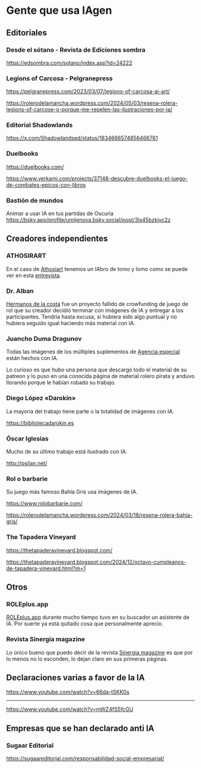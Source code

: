 # Gente que usa IAgen

## Editoriales

### Desde el sótano - Revista de Ediciones sombra

https://edsombra.com/sotano/index.asp?id=24222

### Legions of Carcosa - Pelgranepress

https://pelgranepress.com/2023/03/07/legions-of-carcosa-ai-art/

https://rolerodelamancha.wordpress.com/2024/05/03/resena-rolera-legions-of-carcose-o-porque-me-repelen-las-ilustraciones-por-ia/


### Editorial Shadowlands

https://x.com/Shadowlandsed/status/1834666574856466761

### Duelbooks

https://duelbooks.com/

https://www.verkami.com/projects/37148-descubre-duelbooks-el-juego-de-combates-epicos-con-libros

### Bastión de mundos

Animar a usar IA en tus partidas de Oscuria https://bsky.app/profile/umijenova.bsky.social/post/3ls45bzkjvc2z

## Creadores independientes

### ATHOSIRART

En el caso de [Athosiart](https://www.patreon.com/ATHOSIRART) tenemos un IAbro de tomo y lomo como se puede ver en esta [entrevista](https://www.youtube.com/watch?v=K7tDeTHG3Cw).

### Dr. Alban

[Hermanos de la costa](http://www.sinergiaderol.com/juegosgratuitos/j-hermanosdelacosta.html) fue un proyecto fallido de crowfunding de juego de rol que su creador decidió terminar con imágenes de IA y entregar a los participantes. Tendría hasta excusa, si hubiera sido algo puntual y no hubiera seguido igual haciendo más material con IA.

### Juancho Duma Dragunov

Todas las imágenes de los múltiples suplementos de [Agencia especial](https://htpublishers.es/agencia-especial/) están hechos con IA. 

Lo curioso es que hubo una persona que descargó todo el material de su patreon y lo puso en una conocida página de material rolero pirata y anduvo llorando porque le habían robado su trabajo.

### Diego López «Darokin»

La mayoria del trabajo tiene parte o la totalidad de imágenes con IA.

https://bibliotecadarokin.es

### Óscar Iglesias

Mucho de su último trabajo está ilustrado con IA.

http://psilan.net/

### Rol o barbarie

Su juego más famoso Bahía Gris usa imágenes de IA.

https://www.rolobarbarie.com/

https://rolerodelamancha.wordpress.com/2024/03/18/resena-rolera-bahia-gris/

### The Tapadera Vineyard

https://thetapaderavineyard.blogspot.com/

https://thetapaderavineyard.blogspot.com/2024/12/octavo-cumpleanos-de-tapadera-vineyard.html?m=1

## Otros

### ROLEplus.app

[ROLEplus.app](https://roleplus.app/) durante mucho tiempo tuvo en su buscador un asistente de IA. Por suerte ya está quitado cosa que personalmente aprecio.

### Revista Sinergia magazine

Lo único bueno que puedo decir de la revista [Sinergia magazine](http://www.sinergiaderol.com/revistasfanzines/sinergiamagazine.html) es que por lo menos no lo esconden, lo dejan claro en sus primeras páginas.

## Declaraciones varias a favor de la IA

https://www.youtube.com/watch?v=66da-tSKK0s


---

https://www.youtube.com/watch?v=mWZ4fS5fcGU


## Empresas que se han declarado anti IA

### Sugaar Editorial

https://sugaareditorial.com/responsabilidad-social-empresarial/